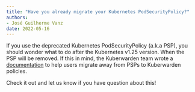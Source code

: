 ```yaml
---
title: "Have you already migrate your Kubernetes PodSecurityPolicy?"
authors:
- José Guilherme Vanz
date: 2022-05-16
---
```


If you use the deprecated Kubernetes PodSecurityPolicy (a.k.a PSP), you should
wonder what to do after the Kubernetes v1.25 version. When the PSP will be removed.
If this in mind, the Kuberwarden team wrote a [documentation](https://docs.kubewarden.io/psp-migration.html)
to help users migrate away from PSPs to Kuberwarden policies.

Check it out and let us know if you have question about this!

